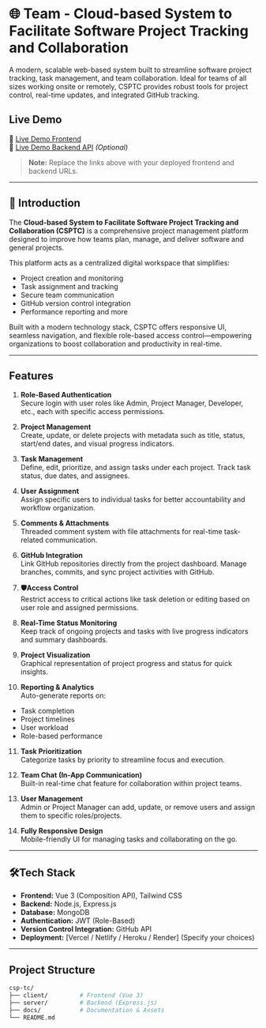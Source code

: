 # 🌐 Team - Cloud-based System to Facilitate Software Project Tracking and Collaboration

A modern, scalable web-based system built to streamline software project tracking, task management, and team collaboration. Ideal for teams of all sizes working onsite or remotely, CSPTC provides robust tools for project control, real-time updates, and integrated GitHub tracking.

## Live Demo

🔗 [Live Demo Frontend](https://[your-frontend-url.com](https://teamtrax-project-management.netlify.app/))  
🔗 [Live Demo Backend API](https://your-backend-api-url.com) *(Optional)*

> **Note:** Replace the links above with your deployed frontend and backend URLs.

---

## 📌 Introduction

The **Cloud-based System to Facilitate Software Project Tracking and Collaboration (CSPTC)** is a comprehensive project management platform designed to improve how teams plan, manage, and deliver software and general projects.

This platform acts as a centralized digital workspace that simplifies:
- Project creation and monitoring
- Task assignment and tracking
- Secure team communication
- GitHub version control integration
- Performance reporting and more

Built with a modern technology stack, CSPTC offers responsive UI, seamless navigation, and flexible role-based access control—empowering organizations to boost collaboration and productivity in real-time.

---

## Features

1. **Role-Based Authentication**  
   Secure login with user roles like Admin, Project Manager, Developer, etc., each with specific access permissions.

2. **Project Management**  
   Create, update, or delete projects with metadata such as title, status, start/end dates, and visual progress indicators.

3. **Task Management**  
   Define, edit, prioritize, and assign tasks under each project. Track task status, due dates, and assignees.

4. **User Assignment**  
   Assign specific users to individual tasks for better accountability and workflow organization.

5. **Comments & Attachments**  
   Threaded comment system with file attachments for real-time task-related communication.

6. **GitHub Integration**  
   Link GitHub repositories directly from the project dashboard. Manage branches, commits, and sync project activities with GitHub.

7. **🛡Access Control**  
   Restrict access to critical actions like task deletion or editing based on user role and assigned permissions.

8. **Real-Time Status Monitoring**  
   Keep track of ongoing projects and tasks with live progress indicators and summary dashboards.

9. **Project Visualization**  
   Graphical representation of project progress and status for quick insights.

10. **Reporting & Analytics**  
   Auto-generate reports on:
   - Task completion
   - Project timelines
   - User workload
   - Role-based performance

11. **Task Prioritization**  
   Categorize tasks by priority to streamline focus and execution.

12. **Team Chat (In-App Communication)**  
   Built-in real-time chat feature for collaboration within project teams.

13. **User Management**  
   Admin or Project Manager can add, update, or remove users and assign them to specific roles/projects.

14. **Fully Responsive Design**  
   Mobile-friendly UI for managing tasks and collaborating on the go.

---

## 🛠Tech Stack

- **Frontend:** Vue 3 (Composition API), Tailwind CSS
- **Backend:** Node.js, Express.js
- **Database:** MongoDB
- **Authentication:** JWT (Role-Based)
- **Version Control Integration:** GitHub API
- **Deployment:** [Vercel / Netlify / Heroku / Render] (Specify your choices)

---

## Project Structure

```bash
csp-tc/
├── client/         # Frontend (Vue 3)
├── server/         # Backend (Express.js)
├── docs/           # Documentation & Assets
└── README.md
